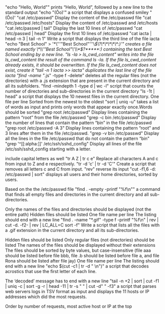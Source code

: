 "echo "Hello, World"" prints “Hello, World”, followed by a new line to the standard output
"echo \"\(Ôo\)\'"  a script that displays a confused smiley "(Ôo)'
"cat /etc/passwd" Display the content of the /etc/passwd file
"cat /etc/passwd /etc/hosts" Display the content of /etc/passwd and /etc/hosts
"cat /etc/passwd | tail" Display the last 10 lines of /etc/passwd
"cat /etc/passwd | head" Display the first 10 lines of /etc/passwd
"cat iacta | head -n 3 | tail -n 1" Write a script that displays the third line of the file iacta
"echo "Best School" > '\*\\'\''"Best School"\'\''\\*$\?\*\*\*\*\*:)'" creates a file named exactly \*\\'"Best School"\'\\*$\?\*\*\*\*\*:) containing the text Best School ending by a new line.
"ls -la > ls_cwd_content" writes into the file ls_cwd_content the result of the command ls -la. If the file ls_cwd_content already exists, it should be overwritten. If the file ls_cwd_content does not exist, create it
"tail -n 1 iacta >> iacta" duplicates the last line of the file iacta
"find -name "*.js" -type f -delete" deletes all the regular files (not the directories) with a .js extension that are present in the current directory and all its subfolders.
"find -mindepth 1 -type d | wc -l"  script that counts the number of directories and sub-directories in the current directory
"ls -1t | head" a script that displays the 10 newest files in the current directory. One file per line
Sorted from the newest to the oldest
"sort | uniq -u" takes a list of words as input and prints only words that appear exactly once.Words should be sorted
"grep root /etc/passwd" Display lines containing the pattern “root” from the file /etc/passwd
"grep -c bin /etc/passwd" Display the number of lines that contain the pattern “bin” in the file /etc/passwd
"grep root /etc/passwd -A 3" Display lines containing the pattern “root” and 3 lines after them in the file /etc/passwd.
"grep -v bin /etc/passwd" Display all the lines in the file /etc/passwd that do not contain the pattern “bin"
"grep '^[[:alpha:]]' /etc/ssh/sshd_config" Display all lines of the file /etc/ssh/sshd_config starting with a letter.

include capital letters as well
"tr A Z | tr c e" Replace all characters A and c from input to Z and e respectively.
"tr -d 'c' | tr -d 'C'" Create a script that removes all letters c and C from input.
"rev" reverse its input
"cut -f1,6 -d: /etc/passwd | sort" displays all users and their home directories, sorted by users.

Based on the the /etc/passwd file
"find . -empty -printf "%f\n"" a command that finds all empty files and directories in the current directory and all sub-directories.

Only the names of the files and directories should be displayed (not the entire path)
Hidden files should be listed
One file name per line
The listing should end with a new line
"find . -name "*.gif" -type f -printf "%f\n" | rev | cut -d. -f2- | rev | LC_ALL=C sort -f" Write a script that lists all the files with a .gif extension in the current directory and all its sub-directories.

Hidden files should be listed
Only regular files (not directories) should be listed
The names of the files should be displayed without their extensions
The files should be sorted by byte values, but case-insensitive (file aaa should be listed before file bbb, file .b should be listed before file a, and file Rona should be listed after file jay)
One file name per line
The listing should end with a new line
"echo $(cut -c1 | tr -d " \n")" a script that decodes acrostics that use the first letter of each line.

The ‘decoded’ message has to end with a new line
"tail -n +2 | sort | cut -f1 | uniq -c | sort -g -r | head -11 | tr -s " " | cut -d" " -f3" a script that parses web servers logs in TSV format as input and displays the 11 hosts or IP addresses which did the most requests.

Order by number of requests, most active host or IP at the top
